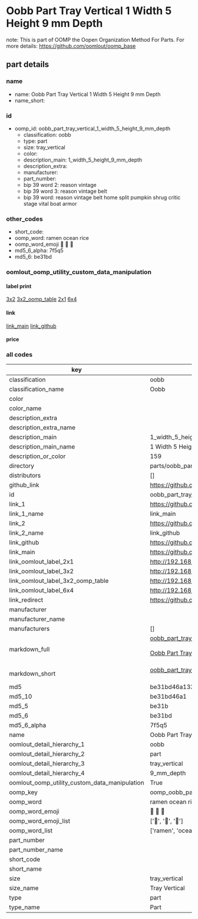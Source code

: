 # Oobb Part Tray Vertical 1 Width 5 Height 9 mm Depth  

note: This is part of OOMP the Oopen Organization Method For Parts. For more details: https://github.com/oomlout/oomp_base

##  part details
  







### name
* name: Oobb Part Tray Vertical 1 Width 5 Height 9 mm Depth
* name_short: 
### id
* oomp_id: oobb_part_tray_vertical_1_width_5_height_9_mm_depth
  * classification: oobb
  * type: part
  * size: tray_vertical
  * color: 
  * description_main: 1_width_5_height_9_mm_depth
  * description_extra: 
  * manufacturer: 
  * part_number: 
  * bip 39 word 2: reason vintage
  * bip 39 word 3: reason vintage belt
  * bip 39 word: reason vintage belt home split pumpkin shrug critic stage vital boat armor

### other_codes
* short_code: 
* oomp_word: ramen ocean rice
* oomp_word_emoji :ramen: :ocean: :rice:
* md5_6_alpha: 7f5q5
* md5_6: be31bd






### oomlout_oomp_utility_custom_data_manipulation
#### label print
[3x2](http://192.168.1.245:1112/?label=oomp%207f5q5)
[3x2_oomp_table](http://192.168.1.108:1112/?label=oomp%207f5q5)
[2x1](http://192.168.1.242:1112/?label=oomp%207f5q5)
[6x4](http://192.168.1.55:1112/?label=oomp%207f5q5)    

#### link

[link_main](https://github.com/oomlout/oomlout_oomp_version_1_messy/tree/main/parts/oobb_part_tray_vertical_1_width_5_height_9_mm_depth) [link_github](https://github.com/oomlout/oomlout_oomp_version_1_messy/tree/main/parts/oobb_part_tray_vertical_1_width_5_height_9_mm_depth)                             

#### price







### all codes 
| key | value |  
| --- | --- |  
| classification | oobb |  
| classification_name | Oobb |  
| color |  |  
| color_name |  |  
| description_extra |  |  
| description_extra_name |  |  
| description_main | 1_width_5_height_9_mm_depth |  
| description_main_name | 1 Width 5 Height 9 mm Depth |  
| description_or_color | 159 |  
| directory | parts/oobb_part_tray_vertical_1_width_5_height_9_mm_depth |  
| distributors | [] |  
| github_link | https://github.com/oomlout/oomlout_oomp_part_src/tree/main/parts/oobb_part_tray_vertical_1_width_5_height_9_mm_depth |  
| id | oobb_part_tray_vertical_1_width_5_height_9_mm_depth |  
| link_1 | https://github.com/oomlout/oomlout_oomp_version_1_messy/tree/main/parts/oobb_part_tray_vertical_1_width_5_height_9_mm_depth |  
| link_1_name | link_main |  
| link_2 | https://github.com/oomlout/oomlout_oomp_version_1_messy/tree/main/parts/oobb_part_tray_vertical_1_width_5_height_9_mm_depth |  
| link_2_name | link_github |  
| link_github | https://github.com/oomlout/oomlout_oomp_version_1_messy/tree/main/parts/oobb_part_tray_vertical_1_width_5_height_9_mm_depth |  
| link_main | https://github.com/oomlout/oomlout_oomp_version_1_messy/tree/main/parts/oobb_part_tray_vertical_1_width_5_height_9_mm_depth |  
| link_oomlout_label_2x1 | http://192.168.1.242:1112/?label=oomp%207f5q5 |  
| link_oomlout_label_3x2 | http://192.168.1.245:1112/?label=oomp%207f5q5 |  
| link_oomlout_label_3x2_oomp_table | http://192.168.1.108:1112/?label=oomp%207f5q5 |  
| link_oomlout_label_6x4 | http://192.168.1.55:1112/?label=oomp%207f5q5 |  
| link_redirect | https://github.com/oomlout/oomlout_oomp_version_1_messy/tree/main/parts/oobb_part_tray_vertical_1_width_5_height_9_mm_depth |  
| manufacturer |  |  
| manufacturer_name |  |  
| manufacturers | [] |  
| markdown_full | [oobb_part_tray_vertical_1_width_5_height_9_mm_depth](none)<br>[](none)<br>[Oobb Part Tray Vertical 1 Width 5 Height 9 Mm Depth](none)<br><br> |  
| markdown_short | [oobb_part_tray_vertical_1_width_5_height_9_mm_depth](none)<br><br> |  
| md5 | be31bd46a133d8eab6e916d029fd0d98 |  
| md5_10 | be31bd46a1 |  
| md5_5 | be31b |  
| md5_6 | be31bd |  
| md5_6_alpha | 7f5q5 |  
| name | Oobb Part Tray Vertical 1 Width 5 Height 9 mm Depth |  
| oomlout_detail_hierarchy_1 | oobb |  
| oomlout_detail_hierarchy_2 | part |  
| oomlout_detail_hierarchy_3 | tray_vertical |  
| oomlout_detail_hierarchy_4 | 9_mm_depth |  
| oomlout_oomp_utility_custom_data_manipulation | True |  
| oomp_key | oomp_oobb_part_tray_vertical_1_width_5_height_9_mm_depth |  
| oomp_word | ramen ocean rice |  
| oomp_word_emoji | :ramen: :ocean: :rice: |  
| oomp_word_emoji_list | [':ramen:', ':ocean:', ':rice:'] |  
| oomp_word_list | ['ramen', 'ocean', 'rice'] |  
| part_number |  |  
| part_number_name |  |  
| short_code |  |  
| short_name |  |  
| size | tray_vertical |  
| size_name | Tray Vertical |  
| type | part |  
| type_name | Part |  

